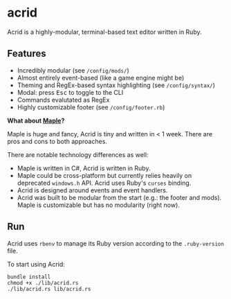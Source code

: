 # acrid

Acrid is a highly-modular, terminal-based text editor written in Ruby.

## Features

- Incredibly modular (see `/config/mods/`)
- Almost entirely event-based (like a game engine might be)
- Theming and RegEx-based syntax highlighting (see `/config/syntax/`)
- Modal: press <kbd>Esc</kbd> to toggle to the CLI
- Commands evalutated as RegEx
- Highly customizable footer (see `/config/footer.rb`)

**What about [Maple](https://github.com/matthewd673/maple)?**

Maple is huge and fancy, Acrid is tiny and written in < 1 week. There are pros and cons to both approaches.

There are notable technology differences as well:
- Maple is written in C#, Acrid is written in Ruby.
- Maple could be cross-platform but currently relies heavily on deprecated `windows.h` API. Acrid uses Ruby's `curses` binding.
- Acrid is designed around events and event handlers.
- Acrid was built to be modular from the start (e.g.: the footer and mods). Maple is customizable but has no modularity (right now).

## Run

Acrid uses `rbenv` to manage its Ruby version according to the `.ruby-version` file.

To start using Acrid:
```
bundle install
chmod +x ./lib/acrid.rs
./lib/acrid.rs lib/acrid.rs
```
